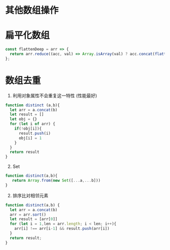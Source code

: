 # 其他数组操作

# 扁平化数组
```javascript
const flattenDeep = arr => {
  return arr.reduce((acc, val) => Array.isArray(val) ? acc.concat(flattenDeep(val)) : acc.concat(val), []);
};
```

# 数组去重
1. 利用对象属性不会重复这一特性 (性能最好)
```javascript
function distinct (a,b){
  let arr = a.concat(b)
  let result = []
  let obj = {}
  for (let i of arr) {
    if(!obj[i]){
      result.push(i)
      obj[i] = 1
    }
  }
  return result
}
```

2. Set
```javascript
function distinct(a,b){
   return Array.from(new Set([...a,...b]))
}
```

2. 排序比对相邻元素
```javascript
function distinct(a,b) {
  let arr = a.concat(b)
  arr = arr.sort()
  let result = [arr[0]]
  for (let i = 1,len = arr.length; i < len; i++){
    arr[i] !== arr[i-1] && result.push(arr[i])
  }
  return result;
}
```